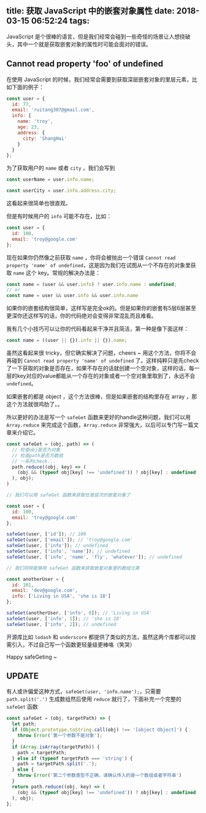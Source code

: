 title: 获取 JavaScript 中的嵌套对象属性
date: 2018-03-15 06:52:24
tags:
---

JavaScript 是个很棒的语言，但是我们经常会碰到一些奇怪的场景让人想挠破头，其中一个就是获取嵌套对象的属性时可能会面对的错误。

## Cannot read property 'foo' of undefined

在使用 JavaScript 的时候，我们经常会需要到获取深层嵌套对象的里层元素，比如下面的例子：

```javascript
const user = {
  id: 77,
  email: 'ruitang307@gmail.com',
  info: {
    name: 'troy',
    age: 23,
    address: {
      city: 'ShangHai'
    }
  }
};
```

为了获取用户的 `name` 或者 `city` ，我们会写到

```javascript
const userName = user.info.name;

const userCity = user.info.address.city;
```

这看起来很简单也很直观。

但是有时候用户的 `info` 可能不存在，比如：

<!--more-->

```javascript
const user = {
  id: 100,
  email: 'troy@google.com'
};
```

现在如果你仍然像之前获取 `name` ，你将会被抛出一个错误 `Cannot read property 'name' of undefined`，这是因为我们在试图从一个不存在的对象里获取 `name` 这个 key。常规的解决办法是：

```javascript
const name = (user && user.info) ? user.info.name : undefined;
// or
const name = user && user.info && user.info.name
```

如果你的嵌套结构很简单，这样写是完全ok的。但是如果你的嵌套有5层6层甚至更深你还这样写的话，你的代码绝对会变得非常混乱而且难看。

我有几个小技巧可以让你的代码看起来干净并且简洁，第一种是像下面这样：

```javascript
const name = ((user || {}).info || {}).name;
```

虽然这看起来很 tricky，但它确实解决了问题，cheers ~ 用这个方法，你将不会再碰到 `Cannot read property 'name' of undefined` 了。这样纯粹只是先check了一下获取的对象是否存在，如果不存在的话就创建一个空对象，这样的话，每一层的key对应的value都能从一个存在的对象或者一个空对象里取到了，永远不会 `undefined`。

如果嵌套的都是 object ，这个方法很棒，但是如果嵌套的结构里存在 array ，那这个方法就很鸡肋了。。

所以更好的办法是写一个 `safeGet` 函数来更好的handle这种问题，我们可以用 `Array.reduce` 来完成这个函数，`Array.reduce` 非常强大，以后可以专门写一篇文章来介绍它。

```javascript
const safeGet = (obj, path) => (
  // 检查obj是否为对象
  // 检查path是否为数组
  // 一系列check...
  path.reduce((obj, key) => (
    (obj && (typeof obj[key] !== 'undefined')) ? obj[key] : undefined
  ), obj);
)

// 我们可以用 safeGet 函数来获取任意层次的嵌套对象了

const user = {
  id: 100,
  email: 'troy@google.com'
};

safeGet(user, ['id']); // 100
safeGet(user, ['email']); // 'troy@google.com'
safeGet(user, ['info']); // undefined
safeGet(user, ['info', 'name']); // undefined
safeGet(user, ['info', 'name', 'fly', 'whatever']); // undefined

// 我们同样能够用 safeGet 函数来获取嵌套对象里的数组元素

const anotherUser = {
  id: 101,
  email: 'dev@google.com',
  info: ['Living in USA', 'she is 18']
};

safeGet(anotherUser, ['info', 0]); // 'Living in USA'
safeGet(user, ['info', 1]); // 'she is 18'
safeGet(user, ['info', 2]); // undefined
```

开源库比如 `lodash` 和 `underscore` 都提供了类似的方法，虽然这两个库都可以按需引入，不过自己写一个函数更轻量级更棒咯（笑哭）

Happy safeGeting ~

## UPDATE

有人或许偏爱这种方式，`safeGet(user, 'info.name');`，只需要 `path.split('.')` 生成数组然后使用 `reduce` 就行了，下面补充一个完整的 `safeGet` 函数

```javascript
const safeGet = (obj, targetPath) => {
  let path;
  if (Object.prototype.toString.call(obj) !== '[object Object]') {
    throw Error('第一个参数不是对象');
  }
  if (Array.isArray(targetPath)) {
    path = targetPath;
  } else if (typeof targetPath === 'string') {
    path = targetPath.split('.');
  } else {
    throw Error('第二个参数类型不正确，请确认传入的是一个数组或者字符串')
  }
  return path.reduce((obj, key) => (
    (obj && (typeof obj[key] !== 'undefined')) ? obj[key] : undefined
  ), obj);
};
```
